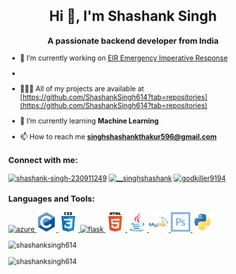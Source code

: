 <h1 align="center">Hi 👋, I'm Shashank Singh</h1>
<h3 align="center">A passionate backend developer from India</h3>

- 🔭 I’m currently working on [EIR Emergency Imperative Response](https://github.com/ShashankSingh614/EIR-Emergency-Imperative-Response-)
- 
- 🧑🏻‍💻 All of my projects are available at [https://github.com/ShashankSingh614?tab=repositories](https://github.com/ShashankSingh614?tab=repositories)

- 🌱 I’m currently learning **Machine Learning**

- 📫 How to reach me **singhshashankthakur596@gmail.com**

<h3 align="left">Connect with me:</h3>
<p align="left">
<a href="https://linkedin.com/in/shashank-singh-230911249" target="blank"><img align="center" src="https://raw.githubusercontent.com/rahuldkjain/github-profile-readme-generator/master/src/images/icons/Social/linked-in-alt.svg" alt="shashank-singh-230911249" height="30" width="40" /></a>
<a href="https://instagram.com/__singhshashank" target="blank"><img align="center" src="https://raw.githubusercontent.com/rahuldkjain/github-profile-readme-generator/master/src/images/icons/Social/instagram.svg" alt="__singhshashank" height="30" width="40" /></a>
<a href="https://discord.gg/godkiller9194" target="blank"><img align="center" src="https://raw.githubusercontent.com/rahuldkjain/github-profile-readme-generator/master/src/images/icons/Social/discord.svg" alt="godkiller9194" height="30" width="40" /></a>
</p>

<h3 align="left">Languages and Tools:</h3>
<p align="left"> <a href="https://azure.microsoft.com/en-in/" target="_blank" rel="noreferrer"> <img src="https://www.vectorlogo.zone/logos/microsoft_azure/microsoft_azure-icon.svg" alt="azure" width="40" height="40"/> </a> <a href="https://www.cprogramming.com/" target="_blank" rel="noreferrer">   <img src="https://raw.githubusercontent.com/devicons/devicon/master/icons/c/c-original.svg" alt="c" width="40" height="40"/> </a> <a href="https://www.w3schools.com/css/" target="_blank" rel="noreferrer">   <img src="https://raw.githubusercontent.com/devicons/devicon/master/icons/css3/css3-original-wordmark.svg" alt="css3" width="40" height="40"/> </a> <a href="https://flask.palletsprojects.com/" target="_blank" rel="noreferrer">   <img src="https://www.vectorlogo.zone/logos/pocoo_flask/pocoo_flask-icon.svg" alt="flask" width="40" height="40"/> </a> <a href="https://www.w3.org/html/" target="_blank" rel="noreferrer"> <img src="https://raw.githubusercontent.com/devicons/devicon/master/icons/html5/html5-original-wordmark.svg" alt="html5" width="40" height="40"/> </a> <a href="https://www.java.com" target="_blank" rel="noreferrer"> <img src="https://raw.githubusercontent.com/devicons/devicon/master/icons/java/java-original.svg" alt="java" width="40" height="40"/> </a> <a href="https://www.mysql.com/" target="_blank" rel="noreferrer"> <img src="https://raw.githubusercontent.com/devicons/devicon/master/icons/mysql/mysql-original-wordmark.svg" alt="mysql" width="40" height="40"/> </a> <a href="https://www.photoshop.com/en" target="_blank" rel="noreferrer"> <img src="https://raw.githubusercontent.com/devicons/devicon/master/icons/photoshop/photoshop-line.svg" alt="photoshop" width="40" height="40"/> </a> <a href="https://www.python.org" target="_blank" rel="noreferrer"> <img src="https://raw.githubusercontent.com/devicons/devicon/master/icons/python/python-original.svg" alt="python" width="40" height="40"/> </a> </p>

<p><img align="center" src="https://github-readme-stats.vercel.app/api/top-langs?username=shashanksingh614&show_icons=true&locale=en&layout=compact" alt="shashanksingh614" /></p>

<p><img align="center" src="https://github-readme-streak-stats.herokuapp.com/?user=shashanksingh614&" alt="shashanksingh614" /></p>
